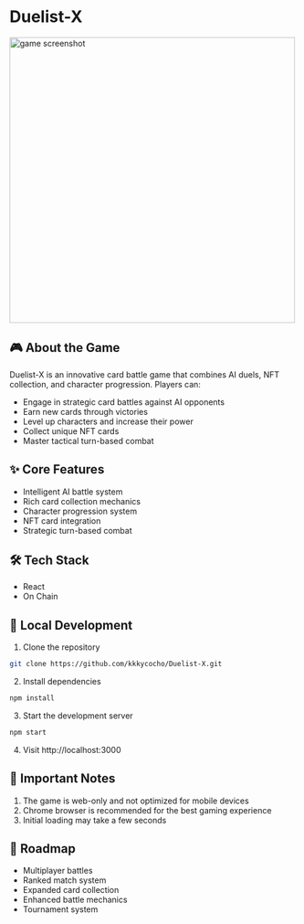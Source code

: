 # Duelist-X

<img src=".github/game-screenshot.png" alt="game screenshot" width="500">

## 🎮 About the Game

Duelist-X is an innovative card battle game that combines AI duels, NFT collection, and character progression. Players can:

- Engage in strategic card battles against AI opponents
- Earn new cards through victories
- Level up characters and increase their power
- Collect unique NFT cards
- Master tactical turn-based combat

## ✨ Core Features

- Intelligent AI battle system
- Rich card collection mechanics
- Character progression system
- NFT card integration
- Strategic turn-based combat

## 🛠️ Tech Stack

- React
- On Chain

## 🚀 Local Development

1. Clone the repository

```bash
git clone https://github.com/kkkycocho/Duelist-X.git
```

2. Install dependencies

```bash
npm install
```

3. Start the development server

```bash
npm start
```

4. Visit http://localhost:3000

## 📝 Important Notes

1. The game is web-only and not optimized for mobile devices
2. Chrome browser is recommended for the best gaming experience
3. Initial loading may take a few seconds

## 🔮 Roadmap

- Multiplayer battles
- Ranked match system
- Expanded card collection
- Enhanced battle mechanics
- Tournament system

